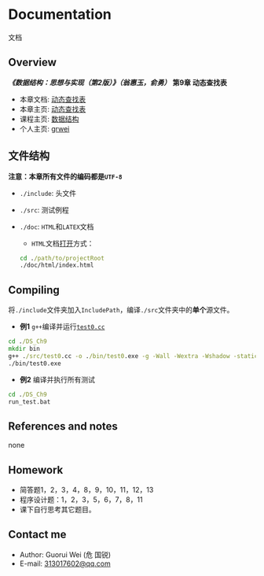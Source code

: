 # Documentation

文档

## Overview

***《数据结构：思想与实现（第2版）》（翁惠玉，俞勇）*** **第9章 动态查找表**

- 本章文档: [动态查找表](https://grwei.github.io/data-structure-homework/DS_Ch9/doc/html/index.html)
- 本章主页: [动态查找表](https://grwei.github.io/data-structure-homework/DS_Ch9/)
- 课程主页: [数据结构](https://grwei.github.io/data-structure-homework/)
- 个人主页: [grwei](https://grwei.github.io/)

## 文件结构

**注意：本章所有文件的编码都是`UTF-8`**

- `./include`: 头文件
- `./src`: 测试例程
- `./doc`: `HTML`和`LATEX`文档
  - `HTML`文档[打开](./doc/html/index.html)方式：
  
  ```bat
  cd ./path/to/projectRoot
  ./doc/html/index.html
  ```

## Compiling

将`./include`文件夹加入`IncludePath`，编译`./src`文件夹中的**单个**源文件。

- **例1** `g++`编译并运行[`test0.cc`](src/test0.cc)

```bat
cd ./DS_Ch9
mkdir bin
g++ ./src/test0.cc -o ./bin/test0.exe -g -Wall -Wextra -Wshadow -static-libgcc -fexec-charset=UTF-8 -finput-charset=UTF-8 -std=c++17 -I ./include
./bin/test0.exe
```

- **例2** 编译并执行所有测试

```bat
cd ./DS_Ch9
run_test.bat
```

## References and notes

none

## Homework

- 简答题1，2，3，4，8，9，10，11，12，13
- 程序设计题：1，2，3，5，6，7，8，11
- 课下自行思考其它题目。

## Contact me

- Author: Guorui Wei (危 国锐)
- E-mail: 313017602@qq.com
